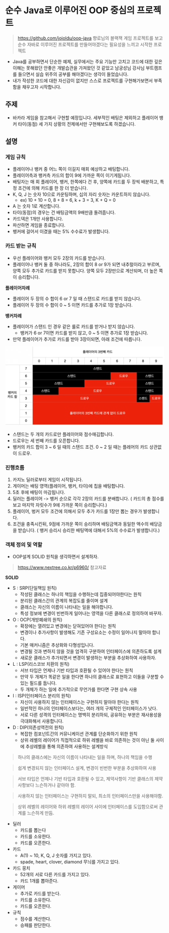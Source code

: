 # 순수 Java로 이루어진 OOP 중심의 프로젝트

> https://github.com/jojoldu/oop-java 향로님의 블랙잭 게임 프로젝트를 보고 순수 자바로 이루어진 프로젝트를 만들어야겠다는 필요성을 느끼고 시작한 프로젝트

* Java를 공부하면서 단순한 예제, 실무에서는 주요 기능만 고치고 코드에 대한 깊은 이해는 못해왔던 안좋은 개발습관을 가져왔던 것 같았고 남궁성님 강사님 부트캠프를 들으면서 실습 위주의 공부를 해야겠다는 생각이 들었습니다.
* 내가 작성한 코드에 대한 자신감이 없지만 스스로 프로젝트를 구현해가보면서 부족함을 채우고자 시작합니다.

## 주제

* 바카라 게임을 참고해서 구현할 예정입니다. 세부적인 배팅은 제외하고 플레이어 뱅커 타이(동점) 세 가지 상황의 전제에서만 구현해보도록 하겠습니다.

## 설명

### 게임 규칙

* 플레이어나 뱅커 중 어느 쪽이 이길지 매회 예상하고 배팅합니다.
* 플레이어측과 뱅커측 카드의 합이 9에 가까운 쪽이 이기게됩니다.
* 배팅자는 매 회 플레이어, 뱅커, 한쪽에다 건 후, 양쪽에 카드를 두 장씩 배분하고, 특정 조건에 의해 카드를 한 장 더 받습니다.
* K, Q, J 는 숫자 10으로 카운팅하며, 십의 자리 숫자는 카운트하지 않습니다.
    * ex) 10 + 10 = 0, 8 + 8 = 6, k + 3 = 3, K + Q = 0
* A 는 숫자 1로 계산합니다.
* 타이(동점)의 경우는 건 배팅금액의 9배만큼 돌려줍니다.
* 카드덱은 1개만 사용합니다.
* 파산하면 게임을 종료합니다.
* 뱅커에 걸어서 이겼을 때는 5% 수수료가 발생합니다.

### 카드 받는 규칙

* 우선 플레이어와 뱅커 모두 2장의 카드를 받습니다.
* 플레이어나 뱅커 둘 중 하나라도, 2장의 합이 8 or 9가 되면 내추럴이라고 부르며, 양쪽 모두 추가로 카드를 받지 못합니다. 양쪽 모두 2장만으로 계산되며, 더 높은 쪽이 승리합니다.

**플레이어차례**
* 플레이어 두 장의 수 합이 6 or 7 일 때 스탠드로 카드를 받지 않습니다.
* 플레이어 두 장의 수 합이 0 ~ 5 이면 카드를 추가로 1장 받습니다.

**뱅커차례**
* 플레이어가 스탠드 인 경우 같은 룰로 카드를 받거나 받지 않습니다.
    * 뱅커가 6 or 7이면 카드를 받지 않고, 0 ~ 5 이면 추가로 1장 받습니다.
* 만약 플레이어가 추가로 카드를 받아 3장이되면, 아래 조건에 따릅니다.

![Alt text](image.png)

* 스탠드는 두 개의 카드로만 플레이어와 점수매김합니다.
* 드로우는 세 번째 카드를 오픈합니다.
* 뱅커의 카드 합이 3 ~ 6 일 때의 스탠드 조건. 0 ~ 2 일 때는 플레어의 카드 상관없이 드로우.

### 진행흐름

1. 카지노 딜러로부터 게임이 시작됩니다.
2. 게이머는 배팅 영역(플레이어, 뱅커, 타이)에 칩을 배팅합니다.
3. 5초 후에 배팅이 마감됩니다.
4. 딜러는 플레이어 -> 뱅커 순으로 각각 2장의 카드를 분배합니다.
( 카드의 총 점수를 보고 마지막 자릿수가 9에 가까운 쪽이 승리합니다.)
5. 플레이어, 벙커 모두 조건에 의해서 모두 추가 카드를 1장만 뽑는 경우가 발생합니다.
6. 조건을 충족시킨뒤, 9점에 가까운 쪽이 승리하며 배팅금액과 동일한 액수의 배당금을 받습니다.
( 뱅커 승리시 승리한 배팅액에 대해서 5%의 수수료가 발생합니다.)

### 객체 정의 및 역할

* OOP설계 SOLID 원칙을 생각하면서 설계하자.

> https://www.nextree.co.kr/p6960/ 참고자료

**SOLID**

* S : SRP(단일책임 원칙)
    * 작성된 클래스는 하나의 책임을 수행하는데 집중되어야한다는 원칙
    * 분리된 클래스간의 관계의 복잡도를 줄이며 설계
    * 클래스는 자신의 이름이 나타내는 일을 해야합니다.
    * 특성 정보에 변경이 빈번하게 일어나는 영역을 다른 클래스로 정의하여 바꾸자.
* O : OCP(개방폐쇄의 원칙)
    * 확장에는 열려있고 변경에는 닫혀있어야 한다는 원칙
    * 변경이나 추가사항이 발생해도 기존 구성요소는 수정이 일어나지 말아야 합니다.
    * 기본 매커니즘은 추상화와 다형성입니다.
    * 변경될 것과 변하지 않을 것을 엄격히 구분하여 인터페이스에 의존하도록 설계
    * 새로운 클래스가 추가되면서 변경이 발생하는 부분을 추상화하여 사용하자.
* L : LSP(리스코브 치환의 원칙)
    * 서브 타입은 언제나 기반 타입과 호환될 수 있어야 한다는 원칙
    * 만약 두 개체가 똑같은 일을 한다면 하나의 클래스로 표현하고 이들을 구분할 수 있는 필드를 둡니다.
    * 두 개체가 하는 일에 추가적으로 무언가를 한다면 구현 상속 사용
* I : ISP(인터페이스 분리의 원칙)
    * 자신이 사용하지 않는 인터페이스는 구현하지 말아야 한다는 원칙
    * 일반적인 하나의 인터페이스보다는, 여러 개의 구체적인 인터페이스가 낫다.
    * 서로 다른 성격의 인터페이스는 명백히 분리하되, 공유하는 부분은 재사용성을 극대화해서 사용합니다.
* D : DIP(의존성역전의 원칙)
    * 복잡한 컴포넌트간의 커뮤니케이션 관계를 단순화하기 위한 원칙
    * 상위 레벨의 레이어가 직접적으로 하위 레벨을 바로 의존하는 것이 아닌 둘 사이에 추상레벨을 통해 의존하여 사용하는 설계방식

> 하나의 클래스에는 자신의 이름이 나타내는 일을 하며, 하나의 책임을 수행

> 쉽게 변경되지 않는 인터페이스 설계, 변경이 빈번한 부분을 추상화하여 사용

> 서브 타입은 언제나 기반 타입과 호환될 수 있고, 제약사항이 기반 클래스의 제약 사항보다 느슨하거나 같아야 함.

> 사용하지 않는 인터페이스는 구현하지 말되, 최소의 인터페이스만을 사용해야함.

> 상위 레벨의 레이어와 하위 레벨의 레이어 사이에 인터페이스를 도입함으로써 관계를 느슨하게 만듬.

* 딜러
    * 카드를 뽑는다
    * 카드를 소유한다.
    * 카드를 오픈한다.
* 카드
    * A(1) ~ 10, K, Q, J 숫자를 가지고 있다.
    * spade, heart, clover, diamond 무늬를 가지고 있다.
* 카드 뭉치
    * 52개의 서로 다른 카드를 가지고 있다.
    * 카드 1개를 뽑아준다.
* 게이머
    * 추가로 카드를 받는다.
    * 카드를 소유한다.
    * 카드를 오픈한다.
* 규칙
    * 점수를 계산한다.
    * 승패를 판단한다.